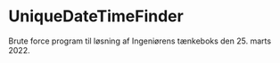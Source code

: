 # UniqueDateTimeFinder

Brute force program til løsning af Ingeniørens tænkeboks den 25. marts 2022.
